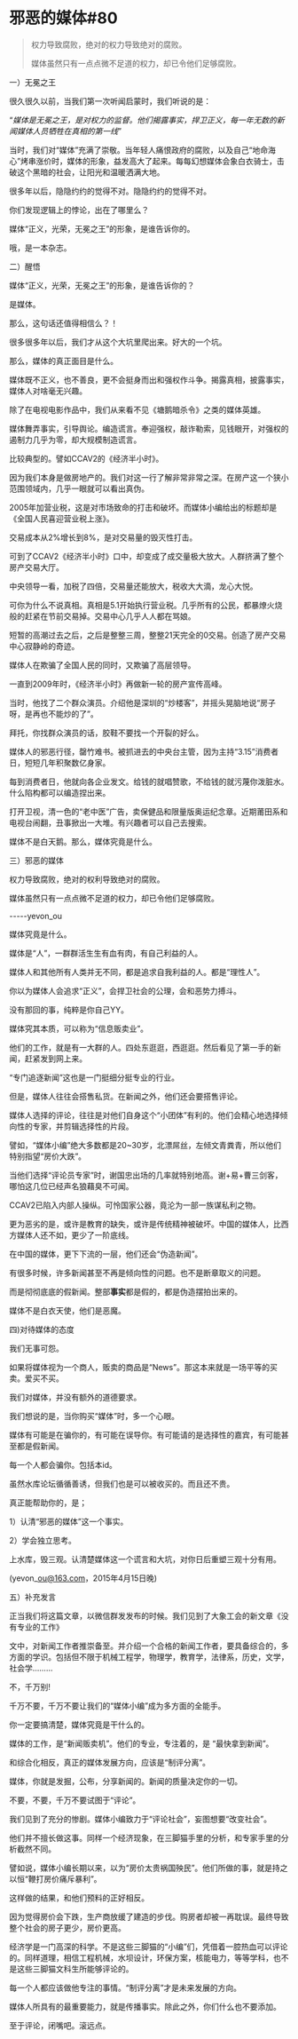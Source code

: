# 邪恶的媒体\#80

> 权力导致腐败，绝对的权力导致绝对的腐败。
>
> 媒体虽然只有一点点微不足道的权力，却已令他们足够腐败。

一）无冕之王

很久很久以前，当我们第一次听闻启蒙时，我们听说的是：

“_媒体是无冕之王，是对权力的监督。他们揭露事实，捍卫正义，每一年无数的新闻媒体人员牺牲在真相的第一线_”

当时，我们对“媒体”充满了崇敬。当年轻人痛恨政府的腐败，以及自己“地命海心”烤串涨价时，媒体的形象，益发高大了起来。每每幻想媒体会象白衣骑士，击破这个黑暗的社会，让阳光和温暖洒满大地。

很多年以后，隐隐约约的觉得不对。隐隐约约的觉得不对。

你们发现逻辑上的悖论，出在了哪里么？

媒体“正义，光荣，无冕之王”的形象，是谁告诉你的。

哦，是一本杂志。

二）醒悟

媒体“正义，光荣，无冕之王”的形象，是谁告诉你的？

是媒体。

那么，这句话还值得相信么？！

很多很多年以后，我们才从这个大坑里爬出来。好大的一个坑。

那么，媒体的真正面目是什么。

媒体既不正义，也不善良，更不会挺身而出和强权作斗争。揭露真相，披露事实，媒体人对啥毫无兴趣。

除了在电视电影作品中，我们从来看不见《塘鹅暗杀令》之类的媒体英雄。

媒体舞弄事实，引导舆论。编造谎言。奉迎强权，敲诈勒索，见钱眼开，对强权的遏制力几乎为零，却大规模制造谎言。

比较典型的。譬如CCAV2的《经济半小时》。

因为我们本身是做房地产的。我们对这一行了解非常非常之深。在房产这一个狭小范围领域内，几乎一眼就可以看出真伪。

2005年加营业税，这是对市场致命的打击和破坏。而媒体小编给出的标题却是《全国人民喜迎营业税上涨》。

交易成本从2%增长到8%，是对交易量的毁灭性打击。

可到了CCAV2《经济半小时》口中，却变成了成交量极大放大。人群挤满了整个房产交易大厅。

中央领导一看，加税了四倍，交易量还能放大，税收大大滴，龙心大悦。

可你为什么不说真相。真相是5.1开始执行营业税。几乎所有的公民，都暴燎火烧般的赶紧在节前交易掉。交易中心几乎人人都在骂娘。

短暂的高潮过去之后，之后是整整三周，整整21天完全的0交易。创造了房产交易中心寂静岭的奇迹。

媒体人在欺骗了全国人民的同时，又欺骗了高层领导。

一直到2009年时，《经济半小时》再做新一轮的房产宣传高峰。

当时，他找了二个群众演员。介绍他是深圳的“炒楼客”，并摇头晃脑地说“房子呀，是再也不能炒的了”。

拜托，你找群众演员的话，胶鞋不要找一个开裂的好么。

媒体人的邪恶行径，罄竹难书。被抓进去的中央台主管，因为主持“3.15”消费者日，短短几年积聚数亿身家。

每到消费者日，他就向各企业发文。给钱的就唱赞歌，不给钱的就污蔑你泼脏水。什么陷构都可以编造捏出来。

打开卫视，清一色的“老中医”广告，卖保健品和限量版奥运纪念章。近期莆田系和电视台闹翻，丑事掀出一大堆。有兴趣者可以自己去搜索。

媒体不是白天鹅。那么，媒体究竟是什么。

三）邪恶的媒体

权力导致腐败，绝对的权利导致绝对的腐败。

媒体虽然只有一点点微不足道的权力，却已令他们足够腐败。

-----yevon\_ou

媒体究竟是什么。

媒体是“人”，一群群活生生有血有肉，有自己利益的人。

媒体人和其他所有人类并无不同，都是追求自我利益的人。都是“理性人”。

你以为媒体人会追求“正义”，会捍卫社会的公理，会和恶势力搏斗。

没有那回的事，纯粹是你自己YY。

媒体究其本质，可以称为“信息贩卖业”。

他们的工作，就是有一大群的人。四处东逛逛，西逛逛。然后看见了第一手的新闻，赶紧发到网上来。

“专门追逐新闻”这也是一门挺细分挺专业的行业。

但是，媒体人往往会搭售私货。在新闻之外，他们还会要搭售评论。

媒体人选择的评论，往往是对他们自身这个“小团体”有利的。他们会精心地选择倾向性的专家，并剪辑选择性的片段。

譬如，“媒体小编”绝大多数都是20~30岁，北漂屌丝，左倾文青粪青，所以他们特别指望“房价大跌”。

当他们选择“评论员专家”时，谢国忠出场的几率就特别地高。谢+易+曹三剑客，哪怕这几位已经声名狼藉臭不可闻。

CCAV2已陷入内部人操纵。可怜国家公器，竟沦为一部一族谋私利之物。

更为恶劣的是，或许是教育的缺失，或许是传统精神被破坏。中国的媒体人，比西方媒体人还不如，更少了一阶底线。

在中国的媒体，更下下流的一层，他们还会“伪造新闻”。

有很多时候，许多新闻甚至不再是倾向性的问题。也不是断章取义的问题。

而是彻彻底底的假新闻。整部**事实**都是假的，都是伪造摆拍出来的。

媒体不是白衣天使，他们是恶魔。

四\)对待媒体的态度

我们无事可怨。

如果将媒体视为一个商人，贩卖的商品是“News”。那这本来就是一场平等的买卖。爱买不买。

我们对媒体，并没有额外的道德要求。

我们想说的是，当你购买“媒体”时，多一个心眼。

媒体有可能是在骗你的，有可能在误导你。有可能请的是选择性的嘉宾，有可能甚至都是假新闻。

每一个人都会骗你。包括本id。

虽然水库论坛循循善诱，但我们也是可以被收买的。而且还不贵。

真正能帮助你的，是；

1）认清“邪恶的媒体”这一个事实。

2）学会独立思考。

上水库，毁三观。认清楚媒体这一个谎言和大坑，对你日后重塑三观十分有用。

\(yevon\_ou@163.com，2015年4月15日晚\)

五）补充发言

正当我们将这篇文章，以微信群发发布的时候。我们见到了大象工会的新文章《没有专业的工作》

文中，对新闻工作者推崇备至。并介绍一个合格的新闻工作者，要具备综合的，多方面的学识。包括但不限于机械工程学，物理学，教育学，法律系，历史，文学，社会学………

不，千万别!

千万不要，千万不要让我们的“媒体小编”成为多方面的全能手。

你一定要搞清楚，媒体究竟是干什么的。

媒体的工作，是“新闻贩卖机”。他们的专业，专注着的，是 “最快拿到新闻”。

和综合化相反，真正的媒体发展方向，应该是“制评分离”。

媒体，你就是发掘，公布，分享新闻的。新闻的质量决定你的一切。

不要，不要，千万不要试图于“评论”。

我们见到了充分的惨剧。媒体小编致力于“评论社会”，妄图想要“改变社会”。

他们并不擅长做这事。同样一个经济现象，在三脚猫手里的分析，和专家手里的分析截然不同。

譬如说，媒体小编长期以来，以为“房价太贵祸国殃民”。他们所做的事，就是持之以恒“鞭打房价痛斥暴利”。

这样做的结果，和他们预料的正好相反。

因为觉得房价会下跌，生产商放缓了建造的步伐。购房者却被一再耽误。最终导致整个社会的房子更少，房价更高。

经济学是一门高深的科学。不是这些三脚猫的“小编”们，凭借着一腔热血可以评论的。同样道理，相信工程机械，水坝设计，环保方案，核能电力，等等学科，也不是这些三脚猫文科生所能够评论的。

每一个人都应该做他专注的事情。“制评分离”才是未来发展的方向。

媒体人所具有的最重要能力，就是传播事实。除此之外，你们什么也不要添加。

至于评论，闭嘴吧。滚远点。



